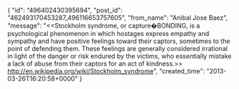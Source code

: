  {
   "id": "496402430395694",
   "post_id": "462493170453287_496116653757605",
   "from_name": "Anibal Jose Baez",
   "message": "<<Stockholm syndrome, or capture�BONDING, is a psychological phenomenon in which hostages express empathy and sympathy and have positive feelings toward their captors, sometimes to the point of defending them. These feelings are generally considered irrational in light of the danger or risk endured by the victims, who essentially mistake a lack of abuse from their captors for an act of kindness.>> http://en.wikipedia.org/wiki/Stockholm_syndrome",
   "created_time": "2013-03-26T16:20:58+0000"
 }

